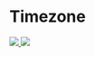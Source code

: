 # Timezone

<p>
<a href="https://packagist.org/packages/rekamy/timezone">
<img class="total_img" src="https://poser.pugx.org/rekamy/timezone/downloads">
</a>
<a href="https://github.com/Rekamy/ApiGenerator/blob/master/LICENSE.txt">
<img class="license_img" src="https://poser.pugx.org/rekamy/timezone/license">
</a>
</p>
